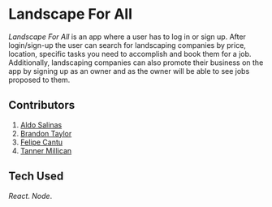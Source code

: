 # Landscape For All

_Landscape For All_ is an app where a user has to log in or sign up. After login/sign-up the user can search for landscaping companies by price, location, specific tasks you need to accomplish and book them for a job. Additionally, landscaping companies can also promote their business on the app by signing up as an owner and as the owner will be able to see jobs proposed to them.
## Contributors
1. [Aldo Salinas](https://github.com/asalinas9)
2. [Brandon Taylor](https://github.com/Brandon20202)
3. [Felipe Cantu](https://github.com/ABACABB00)
4. [Tanner Millican](https://github.com/TannerMillican)

## Tech Used
_React_.
_Node_.
